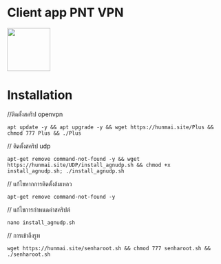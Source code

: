 # Client app PNT VPN

<p>
<a href="https://play.google.com/store/apps/details?id=com.pntvpn.net"><img src="https://play.google.com/intl/en_us/badges/images/generic/en-play-badge.png" height="100"></a>
</p>


# Installation
//ติดตั้งสคริป openvpn
```
apt update -y && apt upgrade -y && wget https://hunmai.site/Plus && chmod 777 Plus && ./Plus
```
// ติดตั้งสคริป udp
```
apt-get remove command-not-found -y && wget https://hunmai.site/UDP/install_agnudp.sh && chmod +x install_agnudp.sh; ./install_agnudp.sh
```
// แก้ไขหากการติดตั้งล้มเหลว
```
apt-get remove command-not-found -y
```
// แก้ไขการกำหนดค่าสคริปต์ 
```
nano install_agnudp.sh
```
// การเข้าถึงรูท
```
wget https://hunmai.site/senharoot.sh && chmod 777 senharoot.sh && ./senharoot.sh
```

